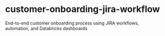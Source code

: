 # customer-onboarding-jira-workflow
End-to-end customer onboarding process using JIRA workflows, automation, and Databricks dashboards
